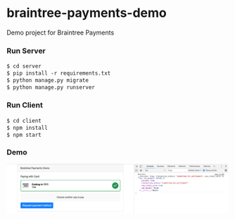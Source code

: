 # braintree-payments-demo
Demo project for Braintree Payments

### Run Server
```
$ cd server
$ pip install -r requirements.txt
$ python manage.py migrate
$ python manage.py runserver
```

### Run Client
```
$ cd client
$ npm install
$ npm start
```

### Demo
![demo](https://github.com/usunyu/braintree-payments-demo/blob/master/demo.png)
